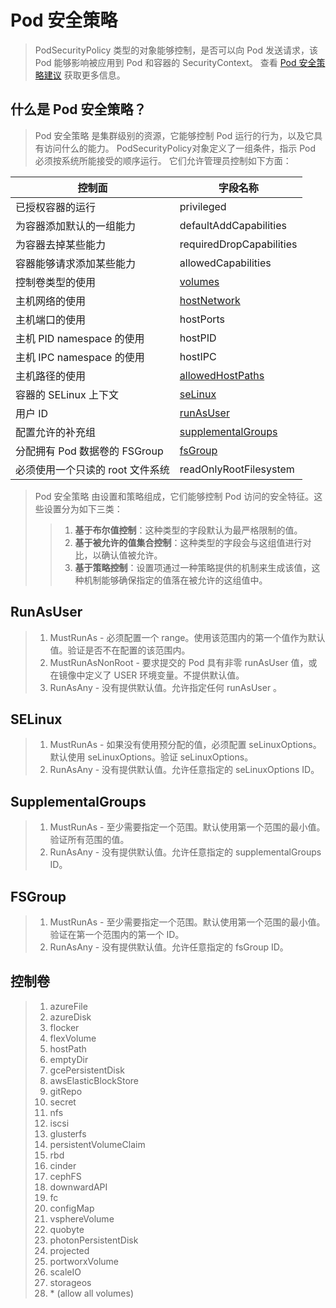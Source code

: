 # Pod 安全策略
> PodSecurityPolicy 类型的对象能够控制，是否可以向 Pod 发送请求，该 Pod 能够影响被应用到 Pod 和容器的 SecurityContext。 查看 [Pod 安全策略建议](https://github.com/kubernetes/community/blob/master/contributors/design-proposals/auth/pod-security-policy.md) 获取更多信息。   

## 什么是 Pod 安全策略？
> Pod 安全策略 是集群级别的资源，它能够控制 Pod 运行的行为，以及它具有访问什么的能力。 PodSecurityPolicy对象定义了一组条件，指示 Pod 必须按系统所能接受的顺序运行。 它们允许管理员控制如下方面：   

控制面 | 字段名称
------|-------
已授权容器的运行|privileged
为容器添加默认的一组能力|defaultAddCapabilities
为容器去掉某些能力|requiredDropCapabilities
容器能够请求添加某些能力|allowedCapabilities
控制卷类型的使用|[volumes](https://kubernetes.io/docs/concepts/policy/pod-security-policy/#controlling-volumes)
主机网络的使用|[hostNetwork](https://kubernetes.io/docs/concepts/policy/pod-security-policy/#host-network)
主机端口的使用|hostPorts
主机 PID namespace 的使用|hostPID
主机 IPC namespace 的使用|hostIPC
主机路径的使用|[allowedHostPaths](https://kubernetes.io/docs/concepts/policy/pod-security-policy/#allowed-host-paths)
容器的 SELinux 上下文|[seLinux](https://kubernetes.io/docs/concepts/policy/pod-security-policy/#selinux)
用户 ID|[runAsUser](https://kubernetes.io/docs/concepts/policy/pod-security-policy/#runasuser)
配置允许的补充组|[supplementalGroups](https://kubernetes.io/docs/concepts/policy/pod-security-policy/#supplementalgroups)
分配拥有 Pod 数据卷的 FSGroup|[fsGroup](https://kubernetes.io/docs/concepts/policy/pod-security-policy/#fsgroup)
必须使用一个只读的 root 文件系统|readOnlyRootFilesystem
> Pod 安全策略 由设置和策略组成，它们能够控制 Pod 访问的安全特征。这些设置分为如下三类：   
> > 1. **基于布尔值控制**：这种类型的字段默认为最严格限制的值。   
> > 2. **基于被允许的值集合控制**：这种类型的字段会与这组值进行对比，以确认值被允许。   
> > 3. **基于策略控制**：设置项通过一种策略提供的机制来生成该值，这种机制能够确保指定的值落在被允许的这组值中。

## RunAsUser
> 1. MustRunAs - 必须配置一个 range。使用该范围内的第一个值作为默认值。验证是否不在配置的该范围内。   
> 2. MustRunAsNonRoot - 要求提交的 Pod 具有非零 runAsUser 值，或在镜像中定义了 USER 环境变量。不提供默认值。   
> 3. RunAsAny - 没有提供默认值。允许指定任何 runAsUser 。   

## SELinux
> 1. MustRunAs - 如果没有使用预分配的值，必须配置 seLinuxOptions。默认使用 seLinuxOptions。验证 seLinuxOptions。   
> 2. RunAsAny - 没有提供默认值。允许任意指定的 seLinuxOptions ID。   

## SupplementalGroups
> 1. MustRunAs - 至少需要指定一个范围。默认使用第一个范围的最小值。验证所有范围的值。   
> 2. RunAsAny - 没有提供默认值。允许任意指定的 supplementalGroups ID。

## FSGroup
> 1. MustRunAs - 至少需要指定一个范围。默认使用第一个范围的最小值。验证在第一个范围内的第一个 ID。   
> 2. RunAsAny - 没有提供默认值。允许任意指定的 fsGroup ID。

## 控制卷
> 1. azureFile   
> 2. azureDisk   
> 3. flocker   
> 4. flexVolume   
> 5. hostPath   
> 6. emptyDir   
> 7. gcePersistentDisk   
> 8. awsElasticBlockStore   
> 9. gitRepo    
> 10. secret   
> 11. nfs   
> 12. iscsi   
> 13. glusterfs   
> 14. persistentVolumeClaim   
> 15. rbd   
> 16. cinder   
> 17. cephFS   
> 18. downwardAPI   
> 19. fc   
> 20. configMap   
> 21. vsphereVolume   
> 22. quobyte   
> 23. photonPersistentDisk   
> 24. projected   
> 25. portworxVolume   
> 26. scaleIO   
> 27. storageos   
> 28. \* (allow all volumes)   

















